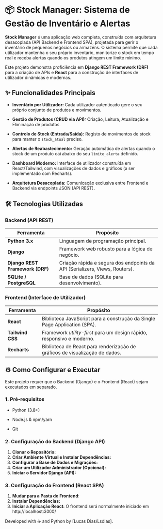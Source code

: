 # 📦 Stock Manager: Sistema de Gestão de Inventário e Alertas

**Stock Manager** é uma aplicação web completa, construída com arquitetura desacoplada (API Backend e Frontend SPA), projetada para gerir o inventário de pequenos negócios ou armazéns. O sistema permite que cada utilizador mantenha o seu próprio inventário, monitorize o stock em tempo real e receba alertas quando os produtos atingem um limite mínimo.

Este projeto demonstra proficiência em **Django REST Framework (DRF)** para a criação de APIs e **React** para a construção de interfaces de utilizador dinâmicas e modernas.

## ✨ Funcionalidades Principais

* **Inventário por Utilizador:** Cada utilizador autenticado gere o seu próprio conjunto de produtos e movimentos.

* **Gestão de Produtos (CRUD via API):** Criação, Leitura, Atualização e Eliminação de produtos.

* **Controlo de Stock (Entrada/Saída):** Registo de movimentos de stock para manter o `stock_atual` preciso.

* **Alertas de Reabastecimento:** Geração automática de alertas quando o stock de um produto cai abaixo do seu `limite_alerta` definido.

* **Dashboard Moderno:** Interface de utilizador construída em React/Tailwind, com visualizações de dados e gráficos (a ser implementado com Recharts).

* **Arquitetura Desacoplada:** Comunicação exclusiva entre Frontend e Backend via endpoints JSON (API REST).

## 🛠️ Tecnologias Utilizadas

### Backend (API REST)

| Ferramenta | Propósito | 
 | ----- | ----- | 
| **Python 3.x** | Linguagem de programação principal. | 
| **Django** | Framework web robusto para a lógica de negócio. | 
| **Django REST Framework (DRF)** | Criação rápida e segura dos endpoints da API (Serializers, Views, Routers). | 
| **SQLite / PostgreSQL** | Base de dados (SQLite para desenvolvimento). | 

### Frontend (Interface de Utilizador)

| Ferramenta | Propósito | 
 | ----- | ----- | 
| **React** | Biblioteca JavaScript para a construção da Single Page Application (SPA). | 
| **Tailwind CSS** | Framework *utility-first* para um design rápido, responsivo e moderno. | 
| **Recharts** | Biblioteca de React para renderização de gráficos de visualização de dados. | 

## ⚙️ Como Configurar e Executar

Este projeto requer que o Backend (Django) e o Frontend (React) sejam executados em separado.

### 1. Pré-requisitos

* Python (3.8+)

* Node.js & npm/yarn

* Git

### 2. Configuração do Backend (Django API)

1. **Clonar o Repositório:**
2. **Criar Ambiente Virtual e Instalar Dependências:**
3. **Configurar a Base de Dados e Migrações:**
4. **Criar um Utilizador Administrador (Opcional):**
5. **Iniciar o Servidor Django (API):**

### 3. Configuração do Frontend (React SPA)

1. **Mudar para a Pasta do Frontend:**
2. **Instalar Dependências:**
3. **Iniciar a Aplicação React:** O frontend será normalmente iniciado em http://localhost:3000/

Developed with ☕ and Python by \[Lucas Dias/Lsdias\].
